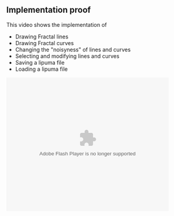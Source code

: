 ## Implementation proof

This video shows the implementation of
- Drawing Fractal lines
- Drawing Fractal curves
- Changing the "noisyness" of lines and curves
- Selecting and modifying lines and curves
- Saving a lipuma file
- Loading a lipuma file

<object width="425" height="350">
  <param name="movie" value="https://www.youtube.com/watch?v=spy5z4A-3AU" />
  <param name="wmode" value="transparent" />
  <embed src="https://www.youtube.com/watch?v=spy5z4A-3AU"
         type="application/x-shockwave-flash"
         wmode="transparent" width="425" height="350" />
</object>